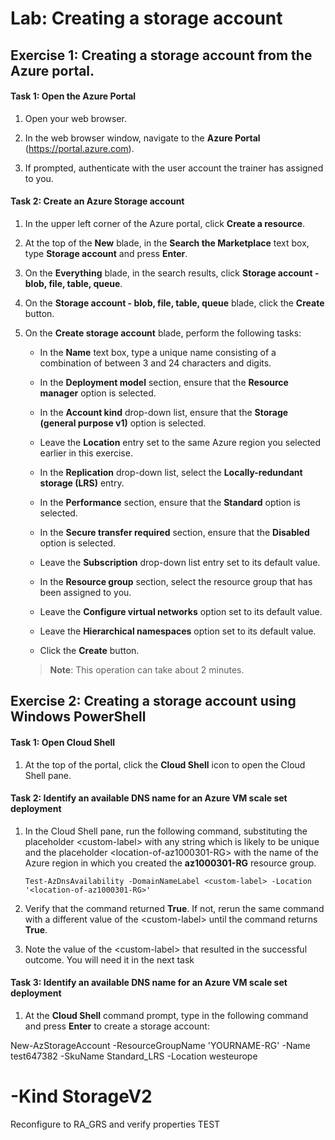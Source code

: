 # Lab: Creating a storage account

## Exercise 1: Creating a storage account from the Azure portal.

#### Task 1: Open the Azure Portal

1. Open your web browser.

1. In the web browser window, navigate to the **Azure Portal** (<https://portal.azure.com>).

1. If prompted, authenticate with the user account the trainer has assigned to you.

#### Task 2: Create an Azure Storage account

1. In the upper left corner of the Azure portal, click **Create a resource**.

1. At the top of the **New** blade, in the **Search the Marketplace** text box, type **Storage account** and press **Enter**.

1. On the **Everything** blade, in the search results, click **Storage account - blob, file, table, queue**.

1. On the **Storage account - blob, file, table, queue** blade, click the **Create** button.

1. On the **Create storage account** blade, perform the following tasks:

    - In the **Name** text box, type a unique name consisting of a combination of between 3 and 24 characters and digits.
    
    - In the **Deployment model** section, ensure that the **Resource manager** option is selected.

    - In the **Account kind** drop-down list, ensure that the **Storage (general purpose v1)** option is selected.

    - Leave the **Location** entry set to the same Azure region you selected earlier in this exercise.

    - In the **Replication** drop-down list, select the **Locally-redundant storage (LRS)** entry.

    - In the **Performance** section, ensure that the **Standard** option is selected. 

    - In the **Secure transfer required** section, ensure that the **Disabled** option is selected. 

    - Leave the **Subscription** drop-down list entry set to its default value.

    - In the **Resource group** section, select the resource group that has been assigned to you.

    - Leave the **Configure virtual networks** option set to its default value.

    - Leave the **Hierarchical namespaces** option set to its default value.

    - Click the **Create** button.

    > **Note**: This operation can take about 2 minutes.


## Exercise 2: Creating a storage account using Windows PowerShell

#### Task 1: Open Cloud Shell

1. At the top of the portal, click the **Cloud Shell** icon to open the Cloud Shell pane.

#### Task 2: Identify an available DNS name for an Azure VM scale set deployment

1. In the Cloud Shell pane, run the following command, substituting the placeholder &lt;custom-label&gt; with any string which is likely to be unique and the placeholder &lt;location-of-az1000301-RG&gt; with the name of the Azure region in which you created the **az1000301-RG** resource group.

   ```
   Test-AzDnsAvailability -DomainNameLabel <custom-label> -Location '<location-of-az1000301-RG>'
   ```

1. Verify that the command returned **True**. If not, rerun the same command with a different value of the &lt;custom-label&gt; until the command returns **True**. 

1. Note the value of the &lt;custom-label&gt; that resulted in the successful outcome. You will need it in the next task

#### Task 3: Identify an available DNS name for an Azure VM scale set deployment

1. At the **Cloud Shell** command prompt, type in the following command and press **Enter** to create a storage account:

New-AzStorageAccount -ResourceGroupName 'YOURNAME-RG' -Name test647382 -SkuName Standard_LRS -Location westeurope
 #    -Kind StorageV2 
  
Reconfigure to RA_GRS and verify properties
TEST

